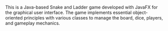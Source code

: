 This is a Java-based Snake and Ladder game developed with JavaFX for the graphical user interface.
The game implements essential object-oriented principles with various classes
to manage the board, dice, players, and gameplay mechanics.
